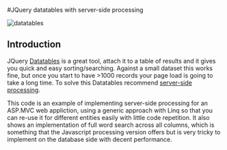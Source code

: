 ﻿#JQuery datatables with server-side processing

![datatables](https://raw.githubusercontent.com/stevenalexander/ServerSideDataTables/master/datatables-server-side.png)

## Introduction

JQuery [Datatables](https://datatables.net) is a great tool, attach it to a table of results and it gives you quick and 
easy sorting/searching. Against a small dataset this works fine, but once you start to have >1000 records your page load 
is going to take a long time. To solve this Datatables recommend [server-side processing](https://datatables.net/manual/server-side).

This code is an example of implementing server-side processing for an ASP.MVC web appliction, using a generic approach with
Linq so that you can re-use it for different entities easily with little code repetition. It also shows an implementation of 
full word search across all columns, which is something that the Javascript processing version offers but is very tricky to 
implement on the database side with decent performance.
